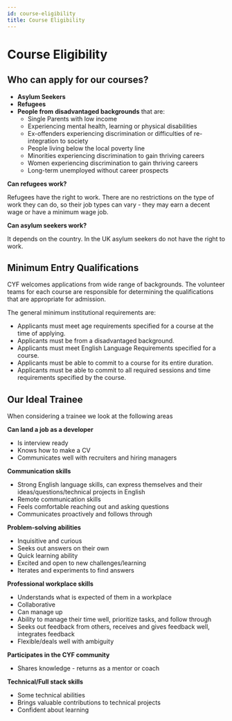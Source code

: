 ```yaml
---
id: course-eligibility
title: Course Eligibility
---
```


# Course Eligibility

## **Who can apply for our courses?**

- **Asylum Seekers**
- **Refugees**
- **People from** **disadvantaged backgrounds** that are:
  - Single Parents with low income
  - Experiencing mental health, learning or physical disabilities
  - Ex-offenders experiencing discrimination or difficulties of re-integration to society
  - People living below the local poverty line
  - Minorities experiencing discrimination to gain thriving careers
  - Women experiencing discrimination to gain thriving careers
  - Long-term unemployed without career prospects

**Can refugees work?**

Refugees have the right to work. There are no restrictions on the type of work they can do, so their job types can vary - they may earn a decent wage or have a minimum wage job.

**Can asylum seekers work?**

It depends on the country. In the UK asylum seekers do not have the right to work.

## Minimum Entry Qualifications

CYF welcomes applications from wide range of backgrounds. The volunteer teams for each course are responsible for determining the qualifications that are appropriate for admission.

The general minimum institutional requirements are:

- Applicants must meet age requirements specified for a course at the time of applying.
- Applicants must be from a disadvantaged background.
- Applicants must meet English Language Requirements specified for a course.
- Applicants must be able to commit to a course for its entire duration.
- Applicants must be able to commit to all required sessions and time requirements specified by the course.

## Our Ideal Trainee

When considering a trainee we look at the following areas

**Can land a job as a developer**

- Is interview ready
- Knows how to make a CV
- Communicates well with recruiters and hiring managers

**Communication skills**

- Strong English language skills, can express themselves and their ideas/questions/technical projects in English
- Remote communication skills
- Feels comfortable reaching out and asking questions
- Communicates proactively and follows through

**Problem-solving abilities**

- Inquisitive and curious
- Seeks out answers on their own
- Quick learning ability
- Excited and open to new challenges/learning
- Iterates and experiments to find answers

**Professional workplace skills**

- Understands what is expected of them in a workplace
- Collaborative
- Can manage up
- Ability to manage their time well, prioritize tasks, and follow through
- Seeks out feedback from others, receives and gives feedback well, integrates feedback
- Flexible/deals well with ambiguity

**Participates in the CYF community**

- Shares knowledge - returns as a mentor or coach

**Technical/Full stack skills**

- Some technical abilities
- Brings valuable contributions to technical projects
- Confident about learning
